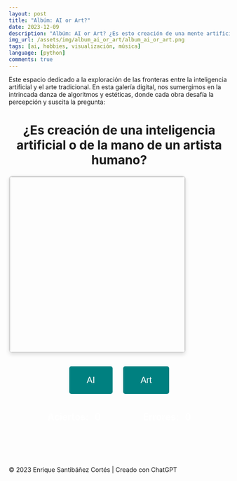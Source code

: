 ```yaml
---
layout: post
title: "Albúm: AI or Art?"
date: 2023-12-09
description: "Albúm: AI or Art? ¿Es esto creación de una mente artificial o de la mano de un artista humano?" 
img_url: /assets/img/album_ai_or_art/album_ai_or_art.png
tags: [ai, hobbies, visualización, música]
language: [python]
comments: true
---
```


Este espacio dedicado a la exploración de las fronteras entre la inteligencia artificial y el arte tradicional. En esta galería digital, nos sumergimos en la intrincada danza de algoritmos y estéticas, donde cada obra desafía la percepción y suscita la pregunta: 

<h1><center>¿Es creación de una inteligencia artificial o de la mano de un artista humano?</center></h1>


<meta charset="UTF-8">
 <meta name="viewport" content="width=device-width, initial-scale=1.0">
 <script src="../../../assets/js/imagenes.js"></script>

 <style>
    .scoreboard {
  display: flex;
  justify-content: space-around;
  padding: 30px 30px;
  border-radius: 20px;
  margin-top: 20px;
  margin: 10px;
  height: 80px;
  text-align: center;

}

.score-label {
  font-weight: bold;
  font-size: 1.5em;
  color: #FFFFFF;
    text-align: center;
}

.score-count {
  font-size: 1.5em;
  margin-left: 10px;
    text-align: center;

}

.correct {
    color: #FFFFFF;
    }

.incorrect {
    color: #FFFFFF;
    }

 	#imageContainer {
    text-align: center;
    margin-bottom: 20px;
    display: flex;
    align-items: center;
    }
 	#imageContainer img {
            width: 400px; 
            height: 400px;
    		margin: 0 auto;	
            border: 2px solid #ddd;
            border-radius: 8px;
            box-shadow: 0 4px 8px rgba(0, 0, 0, 0.1);
        }

        #mensaje {
            font-size: 30px;
            margin-left: 30px; /* Agregamos margen izquierdo para separar el mensaje de la imagen */
            padding: 30px;
            flex-grow: 1; /* Permite que el mensaje ocupe todo el espacio disponible */
        }

        .overlay-text {
            position: absolute;
            top: 50%;
            left: 50%;
            transform: translate(-50%, -50%);
            color: #fff;
            font-size: 18px;
            font-weight: bold;
            opacity: 0;
            transition: opacity 0.5s ease-in-out;
            pointer-events: none; /* Para evitar que el texto sea clickeable */
        }


        .button-container {
            margin-top: 30px;
            text-align: center;
        }

        .button-container button {
            margin: 0 10px; /* Espacio entre los botones */
            padding: 20px 40px;
            font-size: 20px;
            cursor: pointer;
            background-color: #008080;
            color: white;
            border: none;
            border-radius: 5px;
            transition: background-color 0.3s ease;
        }

        .button-container button:hover {
            background-color: #014242;
        }

        #continuarButton {
            display: none;
        }
    </style>


<div id="imageContainer">
        <!-- La imagen se cargará aquí -->
        <img id="imagen">
        <div id="mensaje"> </div>
    </div>

   <div class="button-container">
        <button onclick="validarImagen('AI')">AI</button>
        <button onclick="validarImagen('Art')">Art</button>
        <button onclick="ocultarContinuar()" id="continuarButton">Continuar</button>
    </div>

<div class="scoreboard">
  <div class="correct">
    <span class="score-label">Aciertos:</span>
    <span class="score-count" id="aciertos">0</span>
  </div>
  <div class="incorrect">
    <span class="score-label">Errores:</span>
    <span class="score-count" id="errores">0</span>
  </div>
</div>


   <script>
        // Array para llevar un registro de las imágenes mostradas
        const imagenesMostradas = [];
                // Variables globales para llevar un registro de aciertos y errores
        let contadorAciertos = 0;
        let contadorErrores = 0;
		// Función para mostrar una imagen aleatoria al cargar la página
        window.onload = function () {
            mostrarImagenAleatoria();
        };

        // Función para mostrar los contadores de aciertos y errores en la página
        function mostrarContadores() {
            const aciertosElement = document.getElementById('aciertos');
            const erroresElement = document.getElementById('errores');
            aciertosElement.textContent = `${contadorAciertos}`;
            erroresElement.textContent = `${contadorErrores}`;
        }
        function mostrarImagenAleatoria() {
            const imagenElement = document.getElementById('imagen');
            const mensajeElement = document.getElementById('mensaje');
            const answersElement = document.getElementById('answers');

            // Seleccionar aleatoriamente entre AI o ART
            const albunes = Object.keys(imagenes);
            const albunesNoMostrados = albunes.filter(albunes => !imagenesMostradas.includes(albunes));

            if (albunesNoMostrados.length === 0) {
                // Todas las imágenes han sido mostradas, reinicia el registro
                imagenesMostradas.length = 0;
            }
            // Guarda la categoría en el registro de imágenes mostradas
            const albunesAleatorio = albunesNoMostrados[Math.floor(Math.random() * albunesNoMostrados.length)];
            imagenesMostradas.push(albunesAleatorio);

            // Establecer la imagen aleatoria y el mensaje predeterminado
            imagenElement.src = imagenes[albunesAleatorio].imagen;
            imagenElement.alt = imagenes[albunesAleatorio].answers;
            mensajeElement.innerHTML = imagenes[albunesAleatorio].mensaje;
            // Ocultar el mensaje y el botón "Continuar"
		    mensajeElement.style.display = 'none';
        }
		function validarImagen(opcion) {
            const imagenElement = document.getElementById('imagen');
            const mensajeElement = document.getElementById('mensaje');
            const answersElement = document.getElementById('answers');
            const categoriaMostrada = imagenElement.alt;
            const auxmensajeElemet = mensajeElement.innerHTML;
			mensajeElement.style.fontSize = '24px'; // Puedes ajustar el tamaño según tus preferencias
		    mensajeElement.style.padding = '5px'; // Agregamos un espacio alrededor del texto
            if (categoriaMostrada === opcion) {
            	mensajeElement.style.backgroundColor = 'rgba(79, 140, 25, 0.4)'; // Agregamos un fondo blanco
                contadorAciertos++; // Incrementa el contador de aciertos
            	if (categoriaMostrada === "AI"){
            		mensajeElement.innerHTML = `¡Correcto!<br><span style="font-size: 18px; text-align: left;">La imagen es generada con el promt:<br> "${auxmensajeElemet}</span>`;
            	} else{
            		mensajeElement.innerHTML = `¡Correcto!<br><span style="font-size: 18px; text-align: left;">La imagen es del album:<br> "${auxmensajeElemet}</span>`;
            	}

            } else {
                contadorErrores++; // Incrementa el contador de errores
            	mensajeElement.style.backgroundColor = 'rgba(169, 25, 7, 0.6)'; // Agregamos un fondo blanco
        		if (categoriaMostrada === "AI"){
            		mensajeElement.innerHTML = `¡Incorrecto!<br><span style="font-size: 18px; text-align: left;">La imagen es generada con el promt:<br> "${auxmensajeElemet}</span>`;
            	} else{
            		mensajeElement.innerHTML = `¡Incorrecto!<br><span style="font-size: 18px; text-align: left;">La imagen es del album:<br> "${auxmensajeElemet}</span>`;
            	}
            }
            // Ocultar botones "AI" y "Art"
            document.querySelectorAll('.button-container button:not(#continuarButton)').forEach(button => {
                button.style.display = 'none';
            });
			// Ocultar la imagen y el botón "Continuar"
		    // imagenElement.style.display = 'none';
		    continuarButton.style.display = 'none';

		    // Mostrar el mensaje y el botón "Continuar"
		    mensajeElement.style.display = 'block';
		    continuarButton.style.display = 'inline-block';
            mostrarContadores(); // Muestra los contadores actualizados en la página

        }
        function mostrarContinuar(opcion) {
            // Lógica para mostrar contenido relacionado con "AI" o "Art"
            // Puedes personalizar según tus necesidades

            // Ocultar botones "AI" y "Art"
            document.querySelectorAll('.button-container button:not(#continuarButton)').forEach(button => {
                button.style.display = 'none';
            });

            // Mostrar botón "Continuar"
            document.getElementById('continuarButton').style.display = 'inline-block';
        }

        function ocultarContinuar() {
            // Lógica para continuar después de la elección AI o Art

            // Mostrar botones "AI" y "Art"
            document.querySelectorAll('.button-container button:not(#continuarButton)').forEach(button => {
                button.style.display = 'inline-block';
            });

            // Ocultar botón "Continuar"
            document.getElementById('continuarButton').style.display = 'none';
            const imagenElement = document.getElementById('imagen');
		    const mensajeElement = document.getElementById('mensaje');
		    const continuarButton = document.getElementById('continuarButton');
			// Ajustar el estilo del mensaje para que sea más grande y tenga un fondo blanco


		    // Ocultar el mensaje y el botón "Continuar"
		    mensajeElement.style.display = 'none';
            // Mostrar una nueva imagen aleatoria
			mostrarImagenAleatoria();
			imagenElement.style.display = 'block';

        }
    </script>
<footer>
        <p>&copy; 2023 Enrique Santibáñez Cortés | Creado con ChatGPT</p>
</footer>